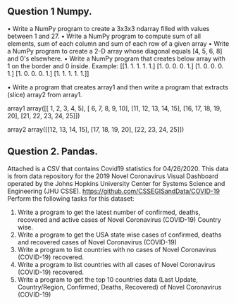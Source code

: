 ## Question 1 Numpy. 
•	Write a NumPy program to create a 3x3x3 ndarray filled with values between 1 and 27. 
•	Write a NumPy program to compute sum of all elements, sum of each column and sum of each row of a given array 
•	Write a NumPy program to create a 2-D array whose diagonal equals [4, 5, 6, 8] and 0's elsewhere.
•	Write a NumPy program that creates below array with 1 on the border and 0 inside. Example:
[[1. 1. 1. 1. 1.]
 [1. 0. 0. 0. 1.]
 [1. 0. 0. 0. 1.]
 [1. 0. 0. 0. 1.]
 [1. 1. 1. 1. 1.]]

•	Write a program that creates array1 and then write a program that extracts (slice) array2 from array1. 

array1
array([[ 1,  2,  3,  4,  5],
       [ 6,  7,  8,  9, 10],
       [11, 12, 13, 14, 15],
       [16, 17, 18, 19, 20],
       [21, 22, 23, 24, 25]])	

array2
array([[12, 13, 14, 15],
       [17, 18, 19, 20],
       [22, 23, 24, 25]])







## Question 2. Pandas.

Attached is a CSV that contains Covid19 statistics for 04/26/2020. This data is from data repository for the 2019 Novel Coronavirus Visual Dashboard operated by the Johns Hopkins University Center for Systems Science and Engineering (JHU CSSE). https://github.com/CSSEGISandData/COVID-19
Perform the following tasks for this dataset: 
1.	Write a program to get the latest number of confirmed, deaths, recovered and active cases of Novel Coronavirus (COVID-19) Country wise.
2.	Write a program to get the USA state wise cases of confirmed, deaths and recovered cases of Novel Coronavirus (COVID-19)
3.	Write a program to list countries with no cases of Novel Coronavirus (COVID-19) recovered.
4.	Write a program to list countries with all cases of Novel Coronavirus (COVID-19) recovered.
5.	Write a program to get the top 10 countries data (Last Update, Country/Region, Confirmed, Deaths, Recovered) of Novel Coronavirus (COVID-19)
